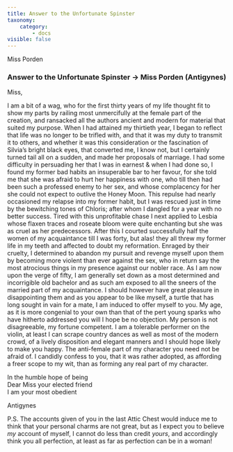```yaml
---
title: Answer to the Unfortunate Spinster
taxonomy:
    category:
        - docs
visible: false
---
```


<div class="author">Miss Porden</div>

### Answer to the Unfortunate Spinster → Miss Porden (Antigynes) 

Miss,

I am a bit of a wag, who for the first thirty years of my life thought fit to show my parts by railing most unmercifully at the female part of the creation, and ransacked all the authors ancient and modern for material that suited my purpose. When I had attained my thirtieth year, I began to reflect that life was no longer to be trifled with, and that it was my duty to transmit it to others, and whether it was this consideration or the fascination of Silvia’s bright black eyes, that converted me, I know not, but I certainly turned tail all on a sudden, and made her proposals of marriage. I had some difficulty in persuading her that I was in earnest & when I had done so, I found my former bad habits an insuperable bar to her favour, for she told me that she was afraid to hurt her happiness with one, who till then had been such a professed enemy to her sex, and whose complacency for her she could not expect to outlive the Honey Moon. This repulse had nearly occasioned my relapse into my former habit, but I was rescued just in time by the bewitching tones of Chloris; after whom I dangled for a year with no better success. Tired with this unprofitable chase I next applied to Lesbia whose flaxen traces and roseate bloom were quite enchanting but she was as cruel as her predecessors. After this I courted successfully half the women of my acquaintance till I was forty, but alas! they all threw my former life in my teeth and affected to doubt my reformation. Enraged by their cruelty, I determined to abandon my pursuit and revenge myself upon them by becoming more violent than ever against the sex, who in return say the most atrocious things in my presence against our nobler race. As I am now upon the verge of fifty, I am generally set down as a most determined and incorrigible old bachelor and as such am exposed to all the sneers of the married part of my acquaintance. I should however have great pleasure in disappointing them and as you appear to be like myself, a turtle that has long sought in vain for a mate, I am induced to offer myself to you. My age, as it is more congenial to your own than that of the pert young sparks who have hitherto addressed you will I hope be no objection. My person is not disagreeable, my fortune competent. I am a tolerable performer on the violin, at least I can scrape country dances as well as most of the modern crowd, of a lively disposition and elegant manners and I should hope likely to make you happy. The anti-female part of my character you need not be afraid of. I candidly confess to you, that it was rather adopted, as affording a freer scope to my wit, than as forming any real part of my character.

In the humble hope of being  
Dear Miss your elected friend  
I am your most obedient 

Antigynes

P.S. The accounts given of you in the last Attic Chest would induce me to think that your personal charms are not great, but as I expect you to believe *my* account of myself, I cannot do less than credit *yours*, and accordingly think you all perfection, at least as far as perfection can be in a woman!